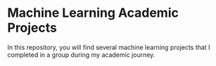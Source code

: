 # Machine Learning Academic Projects
In this repository, you will find several machine learning projects that I completed in a group during my academic journey.
